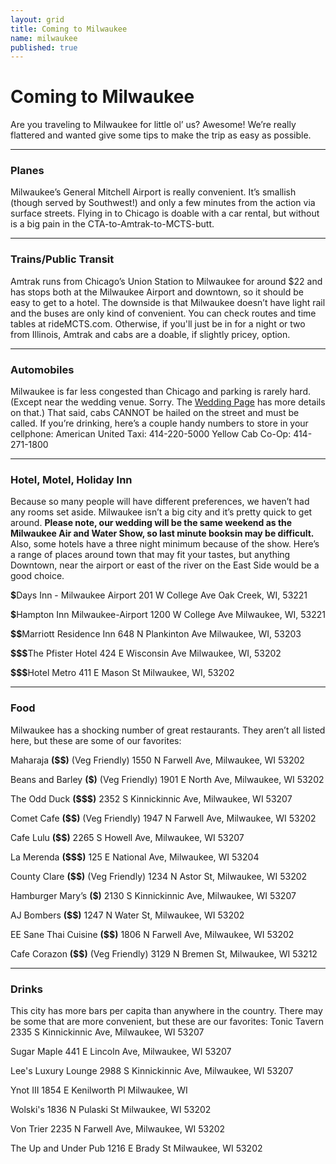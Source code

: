 ```yaml
---
layout: grid
title: Coming to Milwaukee
name: milwaukee
published: true
---
```


# Coming to Milwaukee

Are you traveling to Milwaukee for little ol’ us? Awesome! We’re really flattered and wanted give some tips to make the trip as easy as possible.

---

### Planes

Milwaukee’s General Mitchell Airport is really convenient. It’s smallish (though served by Southwest!) and only a few minutes from the action via surface streets. Flying in to Chicago is doable with a car rental, but without is a big pain in the CTA-to-Amtrak-to-MCTS-butt.

---

### Trains/Public Transit

Amtrak runs from Chicago’s Union Station to Milwaukee for around $22 and has stops both at the Milwaukee Airport and downtown, so it should be easy to get to a hotel. The downside is that Milwaukee doesn’t have light rail and the buses are only kind of convenient. You can check routes and time tables at rideMCTS.com. Otherwise, if you'll just be in for a night or two from Illinois, Amtrak and cabs are a doable, if slightly pricey, option.

---

### Automobiles

Milwaukee is far less congested than Chicago and parking is rarely hard. (Except near the wedding venue. Sorry. The <a href="illisconsin.com/wedding">Wedding Page<a/> has more details on that.) That said, cabs CANNOT be hailed on the street and must be called. If you’re drinking, here’s a couple handy numbers to store in your cellphone:
American United Taxi: 414-220-5000
Yellow Cab Co-Op: 414-271-1800

---

### Hotel, Motel, Holiday Inn

Because so many people will have different preferences, we haven’t had any rooms set aside. Milwaukee isn’t a big city and it’s pretty quick to get around. <strong>Please note, our wedding will be the same weekend as the Milwaukee Air and Water Show, so last minute booksin may be difficult.</strong> Also, some hotels have a three night minimum because of the show. Here’s a range of places around town that may fit your tastes, but anything Downtown, near the airport or east of the river on the East Side would be a good choice. 

<strong>$</strong>Days Inn - Milwaukee Airport 
201 W College Ave Oak Creek, WI, 53221

<strong>$</strong>Hampton Inn Milwaukee-Airport
1200 W College Ave Milwaukee, WI, 53221

<strong>$$</strong>Marriott Residence Inn
648 N Plankinton Ave Milwaukee, WI, 53203

<strong>$$$</strong>The Pfister Hotel
424 E Wisconsin Ave Milwaukee, WI, 53202

<strong>$$$</strong>Hotel Metro
411 E Mason St Milwaukee, WI, 53202

---

### Food

Milwaukee has a shocking number of great restaurants. They aren’t all listed here, but these are some of our favorites:

Maharaja <strong>($$)</strong> (Veg Friendly)
1550 N Farwell Ave, Milwaukee, WI 53202

Beans and Barley <strong>($)</strong> (Veg Friendly)
1901 E North Ave, Milwaukee, WI 53202

The Odd Duck <strong>($$$)</strong>
2352 S Kinnickinnic Ave, Milwaukee, WI 53207

Comet Cafe <strong>($$)</strong> (Veg Friendly)
1947 N Farwell Ave, Milwaukee, WI 53202

Cafe Lulu <strong>($$)</strong>
2265 S Howell Ave, Milwaukee, WI 53207

La Merenda <strong>($$$)</strong>
125 E National Ave, Milwaukee, WI 53204

County Clare <strong>($$)</strong> (Veg Friendly)
1234 N Astor St, Milwaukee, WI 53202

Hamburger Mary’s <strong>($)</strong>
2130 S Kinnickinnic Ave, Milwaukee, WI 53207

AJ Bombers <strong>($$)</strong>
1247 N Water St, Milwaukee, WI 53202

EE Sane Thai Cuisine <strong>($$)</strong>
1806 N Farwell Ave, Milwaukee, WI 53202

Cafe Corazon <strong>($$)</strong> (Veg Friendly)
3129 N Bremen St, Milwaukee, WI 53212

<list and google map>

---

### Drinks

This city has more bars per capita than anywhere in the country. There may be some that are more convenient, but these are our favorites:
Tonic Tavern
2335 S Kinnickinnic Ave, Milwaukee, WI 53207

Sugar Maple
441 E Lincoln Ave, Milwaukee, WI 53207

Lee's Luxury Lounge
2988 S Kinnickinnic Ave, Milwaukee, WI 53207

Ynot III
1854 E Kenilworth Pl Milwaukee, WI

Wolski's 
1836 N Pulaski St Milwaukee, WI 53202

Von Trier
2235 N Farwell Ave, Milwaukee, WI 53202

The Up and Under Pub
1216 E Brady St Milwaukee, WI 53202

<list and google map>